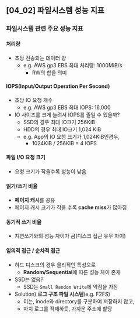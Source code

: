 ## [04_02] 파일시스템 성능 지표

### 파일시스템 관련 주요 성능 지표

#### 처리량
- 초당 전송되는 데이터 양
  - e.g. AWS gp3 EBS 최대 처리량: 1000MiB/s
    - RW의 합을 의미

#### IOPS(Input/Output Operation Per Second)
- 초당 IO 요청 개수
  - e.g. AWS gp3 EBS 최대 IOPS: 16,000
- IO 사이즈를 크게 늘려서 IOPS를 즐일 수 있을까?
  - SSD의 경우 최대 IO크기 256KiB
  - HDD의 경우 최대 IO크기 1,024 KiB
  - e.g. App의 IO 요청 크기가 1,024KiB인경우,
    - 1024KiB / 256KiB = 4 IOPS

#### 파일 I/O 요청 크기
- 요청 크기가 작을수록 성능이 낮음

#### 읽기/쓰기 비율
- **페이지 캐시**를 공유
- 페이지 캐시 크기가 작을 수록 **cache miss**가 많아짐

#### 동기적 쓰기 비율
- 지연쓰기와의 성능 차이가 큼(디스크 접근 유무 차이)

#### 임의적 접근 / 순차적 접근
- 하드 디스크의 경우 물리적인 특성으로
  - **Random/Sequential**에 따른 성능 차이 존재
- SSD는 없음?
  - SSD는 `Small Random Write`에 약점을 가짐
- Solution) **로그 구조 파일 시스템**(e.g. F2FS)
  - 이는, inode와 directory를 구분하여 저장하지 않고,
  - 마치 로그를 적재하듯, 가까운 주소에 할당
